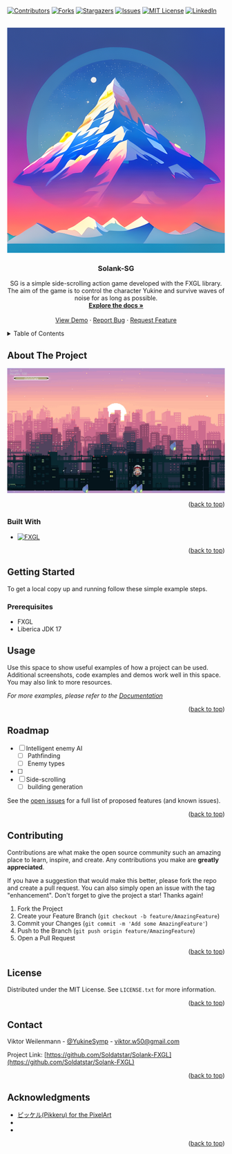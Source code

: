 <!-- Improved compatibility of back to top link: See: https://github.com/othneildrew/Best-README-Template/pull/73 -->
<a name="readme-top"></a>
<!--
*** Thanks for checking out the Best-README-Template. If you have a suggestion
*** that would make this better, please fork the repo and create a pull request
*** or simply open an issue with the tag "enhancement".
*** Don't forget to give the project a star!
*** Thanks again! Now go create something AMAZING! :D
-->



<!-- PROJECT SHIELDS -->
<!--
*** I'm using markdown "reference style" links for readability.
*** Reference links are enclosed in brackets [ ] instead of parentheses ( ).
*** See the bottom of this document for the declaration of the reference variables
*** for contributors-url, forks-url, etc. This is an optional, concise syntax you may use.
*** https://www.markdownguide.org/basic-syntax/#reference-style-links
-->
[![Contributors][contributors-shield]][contributors-url]
[![Forks][forks-shield]][forks-url]
[![Stargazers][stars-shield]][stars-url]
[![Issues][issues-shield]][issues-url]
[![MIT License][license-shield]][license-url]
[![LinkedIn][linkedin-shield]][linkedin-url]



<!-- PROJECT LOGO -->
<br />
<div align="center">
  <a href="https://github.com/Soldatstar/Solank-FXGL">
    <img src="images/logo.png" alt="Logo" width="521" height="521">
  </a>

<h3 align="center">Solank-SG</h3>

  <p align="center">
    SG is a simple side-scrolling action game developed with the FXGL library. The aim of the game is to control the character Yukine and survive waves of noise for as long as possible.
    <br />
    <a href="https://github.com/Soldatstar/Solank-FXGL"><strong>Explore the docs »</strong></a>
    <br />
    <br />
    <a href="https://github.com/Soldatstar/Solank-FXGL">View Demo</a>
    ·
    <a href="https://github.com/Soldatstar/Solank-FXGL/issues">Report Bug</a>
    ·
    <a href="https://github.com/Soldatstar/Solank-FXGL/issues">Request Feature</a>
  </p>
</div>



<!-- TABLE OF CONTENTS -->
<details>
  <summary>Table of Contents</summary>
  <ol>
    <li>
      <a href="#about-the-project">About The Project</a>
      <ul>
        <li><a href="#built-with">Built With</a></li>
      </ul>
    </li>
    <li>
      <a href="#getting-started">Getting Started</a>
      <ul>
        <li><a href="#prerequisites">Prerequisites</a></li>
        <li><a href="#installation">Installation</a></li>
      </ul>
    </li>
    <li><a href="#usage">Usage</a></li>
    <li><a href="#roadmap">Roadmap</a></li>
    <li><a href="#contributing">Contributing</a></li>
    <li><a href="#license">License</a></li>
    <li><a href="#contact">Contact</a></li>
    <li><a href="#acknowledgments">Acknowledgments</a></li>
  </ol>
</details>



<!-- ABOUT THE PROJECT -->
## About The Project

[![Product Name Screen Shot][product-screenshot]](https://example.com)


<p align="right">(<a href="#readme-top">back to top</a>)</p>



### Built With

* [![FXGL][FXGL]][FXGL-url]


<p align="right">(<a href="#readme-top">back to top</a>)</p>



<!-- GETTING STARTED -->
## Getting Started

To get a local copy up and running follow these simple example steps.

### Prerequisites

* FXGL
* Liberica JDK 17



<!-- USAGE EXAMPLES -->
## Usage

Use this space to show useful examples of how a project can be used. Additional screenshots, code examples and demos work well in this space. You may also link to more resources.

_For more examples, please refer to the [Documentation](https://example.com)_

<p align="right">(<a href="#readme-top">back to top</a>)</p>



<!-- ROADMAP -->
## Roadmap

- [ ] Intelligent enemy AI
    - [ ] Pathfinding
    - [ ] Enemy types
- [ ] 
- [ ] Side-scrolling
    - [ ] building generation

See the [open issues](https://github.com/Soldatstar/Solank-FXGL/issues) for a full list of proposed features (and known issues).

<p align="right">(<a href="#readme-top">back to top</a>)</p>



<!-- CONTRIBUTING -->
## Contributing

Contributions are what make the open source community such an amazing place to learn, inspire, and create. Any contributions you make are **greatly appreciated**.

If you have a suggestion that would make this better, please fork the repo and create a pull request. You can also simply open an issue with the tag "enhancement".
Don't forget to give the project a star! Thanks again!

1. Fork the Project
2. Create your Feature Branch (`git checkout -b feature/AmazingFeature`)
3. Commit your Changes (`git commit -m 'Add some AmazingFeature'`)
4. Push to the Branch (`git push origin feature/AmazingFeature`)
5. Open a Pull Request

<p align="right">(<a href="#readme-top">back to top</a>)</p>



<!-- LICENSE -->
## License

Distributed under the MIT License. See `LICENSE.txt` for more information.

<p align="right">(<a href="#readme-top">back to top</a>)</p>



<!-- CONTACT -->
## Contact

Viktor Weilenmann - [@YukineSymp](https://twitter.com/YukineSymp) - viktor.w50@gmail.com

Project Link: [https://github.com/Soldatstar/Solank-FXGL](https://github.com/Soldatstar/Solank-FXGL)

<p align="right">(<a href="#readme-top">back to top</a>)</p>



<!-- ACKNOWLEDGMENTS -->
## Acknowledgments

* [ピッケル(Pikkeru) for the PixelArt](https://www.pixiv.net/en/users/1584717)
* []()
* []()

<p align="right">(<a href="#readme-top">back to top</a>)</p>



<!-- MARKDOWN LINKS & IMAGES -->
<!-- https://www.markdownguide.org/basic-syntax/#reference-style-links -->
[contributors-shield]: https://img.shields.io/github/contributors/Soldatstar/Solank-FXGL.svg?style=for-the-badge
[contributors-url]: https://github.com/Soldatstar/Solank-FXGL/graphs/contributors
[forks-shield]: https://img.shields.io/github/forks/Soldatstar/Solank-FXGL.svg?style=for-the-badge
[forks-url]: https://github.com/Soldatstar/Solank-FXGL/network/members
[stars-shield]: https://img.shields.io/github/stars/Soldatstar/Solank-FXGL.svg?style=for-the-badge
[stars-url]: https://github.com/Soldatstar/Solank-FXGL/stargazers
[issues-shield]: https://img.shields.io/github/issues/Soldatstar/Solank-FXGL.svg?style=for-the-badge
[issues-url]: https://github.com/Soldatstar/Solank-FXGL/issues
[license-shield]: https://img.shields.io/github/license/Soldatstar/Solank-FXGL.svg?style=for-the-badge
[license-url]: https://github.com/Soldatstar/Solank-FXGL/blob/master/LICENSE.txt
[linkedin-shield]: https://img.shields.io/badge/-LinkedIn-black.svg?style=for-the-badge&logo=linkedin&colorB=555
[linkedin-url]: https://linkedin.com/in/viktorweilenmann
[product-screenshot]: images/SH1.png
[Next.js]: https://img.shields.io/badge/next.js-000000?style=for-the-badge&logo=nextdotjs&logoColor=white
[Next-url]: https://nextjs.org/
[React.js]: https://img.shields.io/badge/React-20232A?style=for-the-badge&logo=react&logoColor=61DAFB
[React-url]: https://reactjs.org/
[Vue.js]: https://img.shields.io/badge/Vue.js-35495E?style=for-the-badge&logo=vuedotjs&logoColor=4FC08D
[Vue-url]: https://vuejs.org/
[Angular.io]: https://img.shields.io/badge/Angular-DD0031?style=for-the-badge&logo=angular&logoColor=white
[Angular-url]: https://angular.io/
[Svelte.dev]: https://img.shields.io/badge/Svelte-4A4A55?style=for-the-badge&logo=svelte&logoColor=FF3E00
[Svelte-url]: https://svelte.dev/
[Laravel.com]: https://img.shields.io/badge/Laravel-FF2D20?style=for-the-badge&logo=laravel&logoColor=white
[Laravel-url]: https://laravel.com
[Bootstrap.com]: https://img.shields.io/badge/Bootstrap-563D7C?style=for-the-badge&logo=bootstrap&logoColor=white
[Bootstrap-url]: https://getbootstrap.com
[JQuery.com]: https://img.shields.io/badge/jQuery-0769AD?style=for-the-badge&logo=jquery&logoColor=white
[JQuery-url]: https://jquery.com
[FXGL]: https://img.shields.io/badge/FXGL-000000?style=for-the-badge&logo=java&logoColor=white
[FXGL-url]: https://almasb.github.io/FXGL/